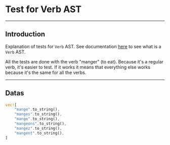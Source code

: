 # Test for Verb AST

---

## Introduction

Explanation of tests for `Verb` AST. See documentation [here](../../../../Lang/FR/Verb.md) to see what is a `Verb` AST.

All the tests are done with the verb "manger" (to eat). Because it's a regular verb, it's easier to test. If it works it means that everything else works because it's the same for all the verbs.

---

## Datas

```rust
vec![
    "mange".to_string(),
    "manges".to_string(),
    "mange".to_string(),
    "mangeons".to_string(),
    "mangez".to_string(),
    "mangent".to_string(),
]
```